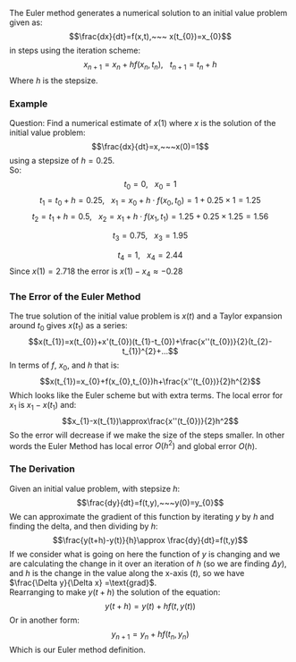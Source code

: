 The Euler method generates a numerical solution to an initial value problem given as:
$$\frac{dx}{dt}=f(x,t),~~~ x(t_{0})=x_{0}$$
in steps using the iteration scheme:
$$x_{n+1}=x_{n}+hf(x_{n},t_{n}),~~~t_{n+1}=t_{n}+h$$
Where $h$ is the stepsize.
### Example
Question: Find a numerical estimate of $x(1)$ where $x$ is the solution of the initial value problem:
$$\frac{dx}{dt}=x,~~~x(0)=1$$
using a stepsize of $h=0.25$.
\
So:
$$t_{0}=0,~~~x_{0}=1$$
$$t_{1}=t_{0}+h=0.25,~~~x_{1}=x_{0}+h\cdot f(x_{0},t_{0})=1+0.25\times 1=1.25$$
$$t_{2}=t_{1}+h=0.5,~~~x_{2}=x_{1}+h\cdot f(x_{1},t_{1})=1.25+0.25\times 1.25=1.56$$

$$t_{3}=0.75,~~~x_{3}=1.95$$

$$t_{4}=1,~~~x_{4}=2.44$$
Since $x(1)=2.718$ the error is $x(1)-x_{4}\approx -0.28$
### The Error of the Euler Method
The true solution of the initial value problem is $x(t)$ and a Taylor expansion around $t_{0}$ gives $x(t_{1})$ as a series:
$$x(t_{1})=x(t_{0})+x'(t_{0})(t_{1}-t_{0})+\frac{x''(t_{0})}{2}(t_{2}-t_{1})^{2}+...$$
In terms of $f$, $x_{0}$, and $h$ that is:
$$x(t_{1})=x_{0}+f(x_{0},t_{0})h+\frac{x''(t_{0})}{2}h^{2}$$
Which looks like the Euler scheme but with extra terms. The local error for $x_{1}$ is $x_{1}-x(t_{1})$ and:
$$x_{1}-x(t_{1})\approx\frac{x''(t_{0})}{2}h^2$$
So the error will decrease if we make the size of the steps smaller.
In other words the Euler Method has local error $O(h^{2})$ and global error $O(h)$.
### The Derivation
Given an initial value problem, with stepsize $h$:
$$\frac{dy}{dt}=f(t,y),~~~y(0)=y_{0}$$
We can approximate the gradient of this function by iterating $y$ by $h$ and finding the delta, and then dividing by $h$:
$$\frac{y(t+h)-y(t)}{h}\approx \frac{dy}{dt}=f(t,y)$$
If we consider what is going on here the function of $y$ is changing and we are calculating the change in it over an iteration of $h$ (so we are finding $\Delta y$), and $h$ is the change in the value along the x-axis ($t$), so we have $\frac{\Delta y}{\Delta x} =\text{grad}$.   
Rearranging to make $y(t+h)$ the solution of the equation:
$$y(t+h)=y(t)+hf(t,y(t))$$
Or in another form:
$$y_{n+1}=y_{n}+hf(t_{n},y_{n})$$
Which is our Euler method definition.